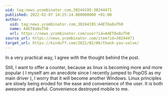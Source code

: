 ```yaml
---
uid: tag:news.ycombinator.com,30244195:30244471
published: 2022-02-07 14:25:14.000000000 +01:00
author:
  uid: tag:news.ycombinator.com,30244195:A4ET8a8uTh0
  name: A4ET8a8uTh0
  url: https://news.ycombinator.com/user?id=A4ET8a8uTh0
source_url: https://news.ycombinator.com/item?id=30244471
target_url: https://kinduff.com/2022/02/06/thank-you-valve/
---
```


In a very practical way, I agree with the thought behind the post.

Still, I want to offer a counter, because as linux is becoming more and more popular ( I myself am an anecdote since I recently jumped to PopOS as my main driver ), I worry that it will become another Windows. Linux principles are slowly being eroded for the ease and convenience of the user. It is both awesome and awful. Convenience destroyed mobile to me.